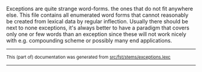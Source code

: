 Exceptions are quite strange word-forms. the ones that do not fit anywhere 
else. This file contains all enumerated word forms that cannot reasonably be
created from lexical data by regular inflection. Usually there should be next
to none exceptions, it's always better to have a paradigm that covers only
one or few words than an exception since these will not work nicely with e.g.
compounding scheme or possibly many end applications.

* * *

<small>This (part of) documentation was generated from [src/fst/stems/exceptions.lexc](https://github.com/giellalt/lang-apu/blob/main/src/fst/stems/exceptions.lexc)</small>

---

